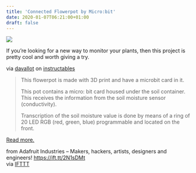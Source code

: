 ```yaml
---
title: 'Connected Flowerpot by Micro:bit'
date: 2020-01-07T06:21:00+01:00
draft: false
---
```


[![](https://cdn-blog.adafruit.com/uploads/2019/12/FESKMGKK3T5TOUL.LARGE_.jpg)](https://www.instructables.com/id/Connected-Flowerpot-by-Microbit/)

If you’re looking for a new way to monitor your plants, then this project is pretty cool and worth giving a try.

via [davallot](https://www.instructables.com/member/davallot/) on [instructables](https://www.instructables.com/id/Connected-Flowerpot-by-Microbit/)

> This flowerpot is made with 3D print and have a microbit card in it.
> 
> This pot contains a micro: bit card housed under the soil container. This receives the information from the soil moisture sensor (conductivity).
> 
> Transcription of the soil moisture value is done by means of a ring of 20 LED RGB (red, green, blue) programmable and located on the front.

[Read more.](https://www.instructables.com/id/Connected-Flowerpot-by-Microbit/)

  
  
from Adafruit Industries – Makers, hackers, artists, designers and engineers! https://ift.tt/2N1sDMt  
via [IFTTT](https://ifttt.com/?ref=da&site=blogger)